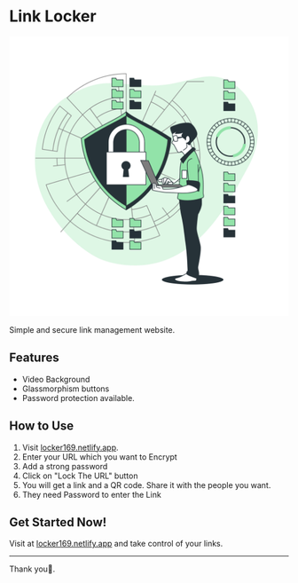 # Link Locker
![Locker Illustration](lock.png)

Simple and secure link management website.

## Features

- Video Background
- Glassmorphism buttons
- Password protection available.

## How to Use

1. Visit [locker169.netlify.app](https://locker169.netlify.app).
2. Enter your URL which you want to Encrypt
3. Add a strong password 
4. Click on "Lock The URL" button
5. You will get a link and a QR code. Share it with the people you want.
6. They need Password to enter the Link

## Get Started Now!

Visit at [locker169.netlify.app](https://locker169.netlify.app) and take control of your links.

---

Thank you💖. 
